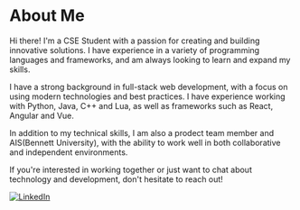 # About Me

Hi there! I'm a CSE Student with a passion for creating and building innovative solutions. I have experience in a variety of programming languages and frameworks, and am always looking to learn and expand my skills.

I have a strong background in full-stack web development, with a focus on using modern technologies and best practices. I have experience working with Python, Java, C++ and Lua, as well as frameworks such as React, Angular and Vue.

In addition to my technical skills, I am also a prodect team member and AIS(Bennett University), with the ability to work well in both collaborative and independent environments.

If you're interested in working together or just want to chat about technology and development, don't hesitate to reach out!

<a href="https://www.linkedin.com/in/ganesh-nalla-004492263" target="_blank"><img alt="LinkedIn" src="https://img.shields.io/badge/linkedin-%230077B5.svg?&style=for-the-badge&logo=linkedin&logoColor=white" /></a>

